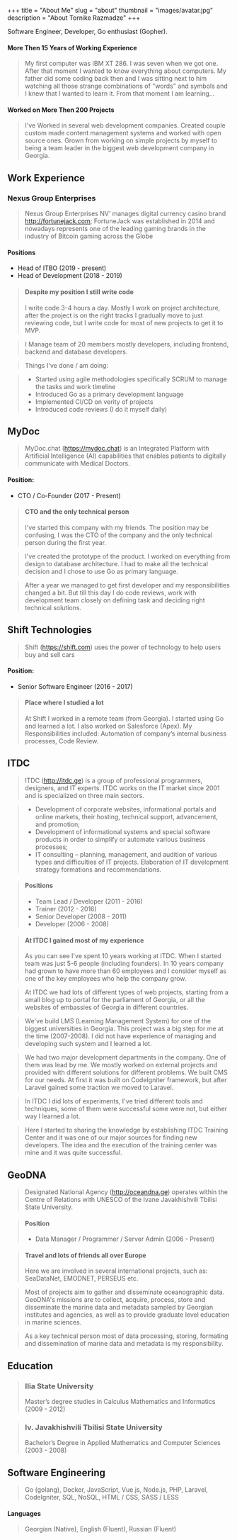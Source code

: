 +++
title = "About Me"
slug = "about"
thumbnail = "images/avatar.jpg"
description = "About Tornike Razmadze"
+++

Software Engineer, Developer, Go enthusiast (Gopher).

#### More Then 15 Years of Working Experience

> My first computer was IBM XT 286. I was seven when we got one. After that moment I wanted to know everything about computers. My father did some coding back then and I was sitting next to him watching all those strange combinations of "words" and symbols and I knew that I wanted to learn it. From that moment I am learning...

#### Worked on More Then 200 Projects

> I've Worked in several web development companies. Created couple custom made content management systems and worked with open source ones. Grown from working on simple projects by myself to being a team leader in the biggest web development company in Georgia.

## Work Experience

### Nexus Group Enterprises
> Nexus Group Enterprises NV’ manages digital currency casino brand http://fortunejack.com; FortuneJack was established in 2014 and nowadays represents one of the leading gaming brands in the industry of Bitcoin gaming across the Globe
#### Positions
* Head of ITBO (2019 - present)
* Head of Development (2018 - 2019)

> #### Despite my position I still write code
> I write code 3-4 hours a day. Mostly I work on project architecture, after the project is on the right tracks I gradually move to just reviewing code, but I write code for most of new projects to get it to MVP.

> I Manage team of 20 members mostly developers, including frontend, backend and database developers.

> Things I've done / am doing:

> * Started using agile methodologies specifically SCRUM to manage the tasks and work timeline
> * Introduced Go as a primary development language
> * Implemented CI/CD on verity of projects
> * Introduced code reviews (I do it myself daily)

## MyDoc
> MyDoc.chat (https://mydoc.chat) is an Integrated Platform with Artificial Intelligence (AI) capabilities that enables patients to digitally communicate with Medical Doctors.
#### Position:
* CTO / Co-Founder (2017 - Present)

> #### CTO and the only technical person
> I've started this company with my friends. The position may be confusing, I was the CTO of the company and the only technical person during the first year.

> I've created the prototype of the product. I worked on everything from design to database architecture. I had to make all the technical decision and I chose to use Go as primary language.

> After a year we managed to get first developer and my responsibilities changed a bit. But till this day I do code reviews, work with development team closely on defining task and deciding right technical solutions.

## Shift Technologies
> Shift (https://shift.com) uses the power of technology to help users buy and sell cars
#### Position:
* Senior Software Engineer (2016 - 2017)

> #### Place where I studied a lot
> At Shift I worked in a remote team (from Georgia). I started using Go and learned a lot. I also worked on Salesforce (Apex). My Responsibilities included: Automation of company’s internal business processes, Code Review.

## ITDC
> ITDC (http://itdc.ge) is a group of professional programmers, designers, and IT experts. ITDC works on the IT market since 2001 and is specialized on three main sectors.

> * Development of corporate websites, informational portals and online markets, their hosting, technical support, advancement, and promotion;
> * Development of informational systems and special software products in order to simplify or automate various business processes;
> * IT consulting – planning, management, and audition of various types and difficulties of IT projects. Elaboration of IT development strategy formations and recommendations.

> #### Positions
> * Team Lead / Developer (2011 - 2016)
> * Trainer (2012 - 2016)
> * Senior Developer (2008 - 2011)
> * Developer (2006 - 2008)

> #### At ITDC I gained most of my experience
> As you can see I've spent 10 years working at ITDC. When I started team was just 5-6 people (including founders). In 10 years company had grown to have more than 60 employees and I consider myself as one of the key employees who help the company grow.

> At ITDC we had lots of different types of web projects, starting from a small blog up to portal for the parliament of Georgia, or all the websites of embassies of Georgia in different countries.

> We've build LMS (Learning Management System) for one of the biggest universities in Georgia. This project was a big step for me at the time (2007-2008). I did not have experience of managing and developing such system and I learned a lot.

> We had two major development departments in the company. One of them was lead by me. We mostly worked on external projects and provided with different solutions for different problems. We built CMS for our needs. At first it was built on CodeIgniter framework, but after Laravel gained some traction we moved to Laravel.

> In ITDC I did lots of experiments, I've tried different tools and techniques, some of them were successful some were not, but either way I learned a lot.

> Here I started to sharing the knowledge by establishing ITDC Training Center and it was one of our major sources for finding new developers. The idea and the execution of the training center was mine and it was quite successful.

## GeoDNA
> Designated National Agency (http://oceandna.ge) operates within the Centre of Relations with UNESCO of the Ivane Javakhishvili Tbilisi State University.

> #### Position
> * Data Manager / Programmer / Server Admin (2006 - Present)

> #### Travel and lots of friends all over Europe
> Here we are involved in several international projects, such as: SeaDataNet, EMODNET, PERSEUS etc.

> Most of projects aim to gather and disseminate oceanographic data. GeoDNA's missions are to collect, acquire, process, store and disseminate the marine data and metadata sampled by Georgian institutes and agencies, as well as to provide graduate level education in marine sciences.

> As a key technical person most of data processing, storing, formating and dissemination of marine data and metadata is my responsibility.

## Education

> ### Ilia State University
> Master’s degree studies in Calculus Mathematics and Informatics (2009 - 2012)

> ### Iv. Javakhishvili Tbilisi State University
> Bachelor’s Degree in Applied Mathematics and Computer Sciences (2003 - 2008)

## Software Engineering

> Go (golang),
> Docker,
> JavaScript,
> Vue.js,
> Node.js,
> PHP,
> Laravel,
> CodeIgniter,
> SQL,
> NoSQL,
> HTML / CSS,
> SASS / LESS

#### Languages

> Georgian (Native),
> English (Fluent),
> Russian (Fluent)

